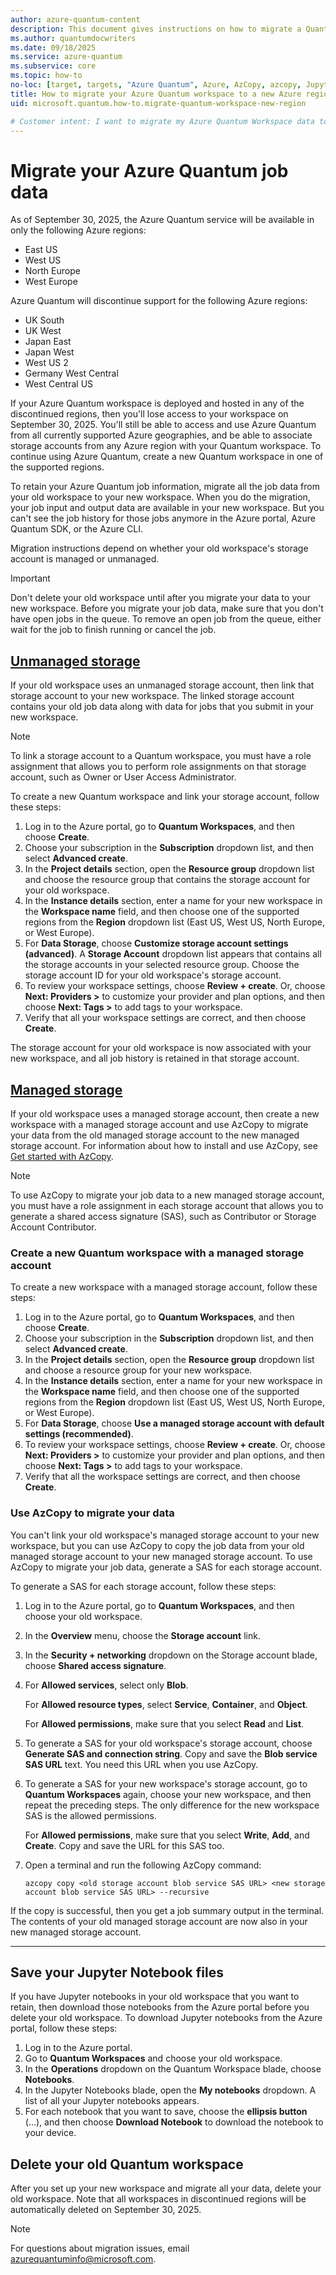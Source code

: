 ```yaml
---
author: azure-quantum-content
description: This document gives instructions on how to migrate a Quantum Workspace to a new Azure region
ms.author: quantumdocwriters
ms.date: 09/18/2025
ms.service: azure-quantum
ms.subservice: core
ms.topic: how-to
no-loc: [target, targets, "Azure Quantum", Azure, AzCopy, azcopy, Jupyter, "Jupyter Notebook", "Jupyter Notebooks", "Azure Support"]
title: How to migrate your Azure Quantum workspace to a new Azure region
uid: microsoft.quantum.how-to.migrate-quantum-workspace-new-region

# Customer intent: I want to migrate my Azure Quantum Workspace data to a new Azure region because Azure Quantum will be retired in my current region.
---
```


# Migrate your Azure Quantum job data

As of September 30, 2025, the Azure Quantum service will be available in only the following Azure regions:

- East US
- West US
- North Europe
- West Europe

Azure Quantum will discontinue support for the following Azure regions:

- UK South
- UK West
- Japan East
- Japan West
- West US 2
- Germany West Central
- West Central US

If your Azure Quantum workspace is deployed and hosted in any of the discontinued regions, then you'll lose access to your workspace on September 30, 2025. You'll still be able to access and use Azure Quantum from all currently supported Azure geographies, and be able to associate storage accounts from any Azure region with your Quantum workspace. To continue using Azure Quantum, create a new Quantum workspace in one of the supported regions.

To retain your Azure Quantum job information, migrate all the job data from your old workspace to your new workspace. When you do the migration, your job input and output data are available in your new workspace. But you can't see the job history for those jobs anymore in the Azure portal, Azure Quantum SDK, or the Azure CLI.

Migration instructions depend on whether your old workspace's storage account is managed or unmanaged.

> [!IMPORTANT]
> Don't delete your old workspace until after you migrate your data to your new workspace. Before you migrate your job data, make sure that you don't have open jobs in the queue. To remove an open job from the queue, either wait for the job to finish running or cancel the job.

## [Unmanaged storage](#tab/tabid-unmanaged)

If your old workspace uses an unmanaged storage account, then link that storage account to your new workspace. The linked storage account contains your old job data along with data for jobs that you submit in your new workspace.

> [!NOTE]
> To link a storage account to a Quantum workspace, you must have a role assignment that allows you to perform role assignments on that storage account, such as Owner or User Access Administrator.

To create a new Quantum workspace and link your storage account, follow these steps:

1. Log in to the Azure portal, go to **Quantum Workspaces**, and then choose **Create**.
1. Choose your subscription in the **Subscription** dropdown list, and then select **Advanced create**.
1. In the **Project details** section, open the **Resource group** dropdown list and choose the resource group that contains the storage account for your old workspace.
1. In the **Instance details** section, enter a name for your new workspace in the **Workspace name** field, and then choose one of the supported regions from the **Region** dropdown list (East US, West US, North Europe, or West Europe).
1. For **Data Storage**, choose **Customize storage account settings (advanced)**. A **Storage Account** dropdown list appears that contains all the storage accounts in your selected resource group. Choose the storage account ID for your old workspace's storage account.
1. To review your workspace settings, choose **Review + create**. Or, choose **Next: Providers >** to customize your provider and plan options, and then choose **Next: Tags >** to add tags to your workspace.
1. Verify that all your workspace settings are correct, and then choose **Create**.

The storage account for your old workspace is now associated with your new workspace, and all job history is retained in that storage account.

## [Managed storage](#tab/tabid-managed)

If your old workspace uses a managed storage account, then create a new workspace with a managed storage account and use AzCopy to migrate your data from the old managed storage account to the new managed storage account. For information about how to install and use AzCopy, see [Get started with AzCopy](https://learn.microsoft.com/azure/storage/common/storage-use-azcopy-v10).

> [!NOTE]
> To use AzCopy to migrate your job data to a new managed storage account, you must have a role assignment in each storage account that allows you to generate a shared access signature (SAS), such as Contributor or Storage Account Contributor.

### Create a new Quantum workspace with a managed storage account

To create a new workspace with a managed storage account, follow these steps:

1. Log in to the Azure portal, go to **Quantum Workspaces**, and then choose **Create**.
1. Choose your subscription in the **Subscription** dropdown list, and then select **Advanced create**.
1. In the **Project details** section, open the **Resource group** dropdown list and choose a resource group for your new workspace.
1. In the **Instance details** section, enter a name for your new workspace in the **Workspace name** field, and then choose one of the supported regions from the **Region** dropdown list (East US, West US, North Europe, or West Europe).
1. For **Data Storage**, choose **Use a managed storage account with default settings (recommended)**.
1. To review your workspace settings, choose **Review + create**. Or, choose **Next: Providers >** to customize your provider and plan options, and then choose **Next: Tags >** to add tags to your workspace.
1. Verify that all the workspace settings are correct, and then choose **Create**.

### Use AzCopy to migrate your data

You can't link your old workspace's managed storage account to your new workspace, but you can use AzCopy to copy the job data from your old managed storage account to your new managed storage account. To use AzCopy to migrate your job data, generate a SAS for each storage account.

To generate a SAS for each storage account, follow these steps:

1. Log in to the Azure portal, go to **Quantum Workspaces**, and then choose your old workspace.
1. In the **Overview** menu, choose the **Storage account** link.
1. In the **Security + networking** dropdown on the Storage account blade, choose **Shared access signature**.
1. For **Allowed services**, select only **Blob**.

   For **Allowed resource types**, select **Service**, **Container**, and **Object**.

   For **Allowed permissions**, make sure that you select **Read** and **List**.
1. To generate a SAS for your old workspace's storage account, choose **Generate SAS and connection string**. Copy and save the **Blob service SAS URL** text. You need this URL when you use AzCopy.
1. To generate a SAS for your new workspace's storage account, go to **Quantum Workspaces** again, choose your new workspace, and then repeat the preceding steps. The only difference for the new workspace SAS is the allowed permissions.

   For **Allowed permissions**, make sure that you select **Write**, **Add**, and **Create**.
   Copy and save the URL for this SAS too.
1. Open a terminal and run the following AzCopy command:

   ```azcopy
   azcopy copy <old storage account blob service SAS URL> <new storage account blob service SAS URL> --recursive
   ```

If the copy is successful, then you get a job summary output in the terminal. The contents of your old managed storage account are now also in your new managed storage account.

***

## Save your Jupyter Notebook files

If you have Jupyter notebooks in your old workspace that you want to retain, then download those notebooks from the Azure portal before you delete your old workspace. To download Jupyter notebooks from the Azure portal, follow these steps:

1. Log in to the Azure portal.
1. Go to **Quantum Workspaces** and choose your old workspace.
1. In the **Operations** dropdown on the Quantum Workspace blade, choose **Notebooks**.
1. In the Jupyter Notebooks blade, open the **My notebooks** dropdown. A list of all your Jupyter notebooks appears.
1. For each notebook that you want to save, choose the **ellipsis button** (...), and then choose **Download Notebook** to download the notebook to your device.

## Delete your old Quantum workspace

After you set up your new workspace and migrate all your data, delete your old workspace. Note that all workspaces in discontinued regions will be automatically deleted on September 30, 2025.

> [!NOTE]
> For questions about migration issues, email [azurequantuminfo@microsoft.com](mailto:azurequantuminfo@microsoft.com).
